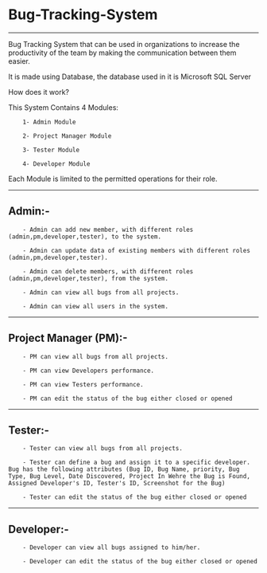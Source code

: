 # Bug-Tracking-System
--------------------------------------------------------------------------------------------------------------
Bug Tracking System that can be used in organizations to increase the productivity of the team by making the communication between them easier.

It is made using Database, the database used in it is Microsoft SQL Server 

How does it work?

This System Contains 4 Modules:

        1- Admin Module

        2- Project Manager Module

        3- Tester Module

        4- Developer Module

Each Module is limited to the permitted operations for their role.

------------------

Admin:-
------------------
        - Admin can add new member, with different roles (admin,pm,developer,tester), to the system.

        - Admin can update data of existing members with different roles (admin,pm,developer,tester).

        - Admin can delete members, with different roles (admin,pm,developer,tester), from the system.

        - Admin can view all bugs from all projects.
        
        - Admin can view all users in the system.
-----------------
Project Manager (PM):-
--------------
        - PM can view all bugs from all projects.
        
        - PM can view Developers performance.
        
        - PM can view Testers performance.
        
        - PM can edit the status of the bug either closed or opened 
-----------------
Tester:-
--------------
        - Tester can view all bugs from all projects.
        
        - Tester can define a bug and assign it to a specific developer. Bug has the following attributes (Bug ID, Bug Name, priority, Bug Type, Bug Level, Date Discovered, Project In Wehre the Bug is Found, Assigned Developer's ID, Tester's ID, Screenshot for the Bug)
        
        - Tester can edit the status of the bug either closed or opened 
-----------------
Developer:-
--------------
        - Developer can view all bugs assigned to him/her.
        
        - Developer can edit the status of the bug either closed or opened 


